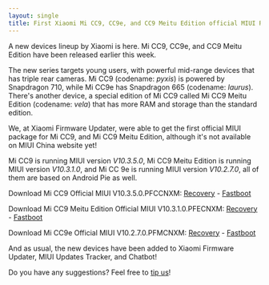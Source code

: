 ```yaml
---
layout: single
title: First Xiaomi Mi CC9, CC9e, and CC9 Meitu Edition official MIUI ROMs are available for download!
---
```


A new devices lineup by Xiaomi is here. Mi CC9, CC9e, and CC9 Meitu Edition have been released earlier this week.

The new series targets young users, with powerful mid-range devices that has triple rear cameras. Mi CC9 (codename: *pyxis*) is powered by Snapdragon 710, while Mi CC9e has Snapdragon 665 (codename: *laurus*). There's another device, a special edition of Mi CC9 called Mi CC9 Meitu Edition (codename: *vela*) that has more RAM and storage than the standard edition.

We, at Xiaomi Firmware Updater, were able to get the first official MIUI package for Mi CC9, and Mi CC9 Meitu Edition, although it's not available on MIUI China website yet!

Mi CC9 is running MIUI version *V10.3.5.0*, Mi CC9 Meitu Edition is running MIUI version *V10.3.1.0*, and Mi CC 9e is running MIUI version *V10.2.7.0*, all of them are based on Android Pie as well.

Download Mi CC9 Official MIUI V10.3.5.0.PFCCNXM: [Recovery](http://bigota.d.miui.com/V10.3.5.0.PFCCNXM/miui_PYXIS_V10.3.5.0.PFCCNXM_224960eda9_9.0.zip) - [Fastboot](http://bigota.d.miui.com/V10.3.5.0.PFCCNXM/pyxis_images_V10.3.5.0.PFCCNXM_20190621.0000.00_9.0_cn_10916df63d.tgz)

Download Mi CC9 Meitu Edition Official MIUI V10.3.1.0.PFECNXM: [Recovery](http://bigota.d.miui.com/V10.3.1.0.PFECNXM/miui_VELA_V10.3.1.0.PFECNXM_215f256089_9.0.zip) - [Fastboot](http://bigota.d.miui.com/V10.3.1.0.PFECNXM/vela_images_V10.3.1.0.PFECNXM_20190621.0000.00_9.0_cn_2079d19acf.tgz)

Download Mi CC9e Official MIUI V10.2.7.0.PFMCNXM: [Recovery](http://bigota.d.miui.com/V10.2.7.0.PFMCNXM/miui_LAURUS_V10.2.7.0.PFMCNXM_e97f175b59_9.0.zip) - [Fastboot](http://bigota.d.miui.com/V10.2.7.0.PFMCNXM/laurus_images_V10.2.7.0.PFMCNXM_20190620.0000.00_9.0_cn_d350f178a6.tgz)

And as usual, the new devices have been added to Xiaomi Firmware Updater, MIUI Updates Tracker, and Chatbot!

Do you have any suggestions? Feel free to [tip us](https://xiaomifirmwareupdater.com/contact-us/)!

